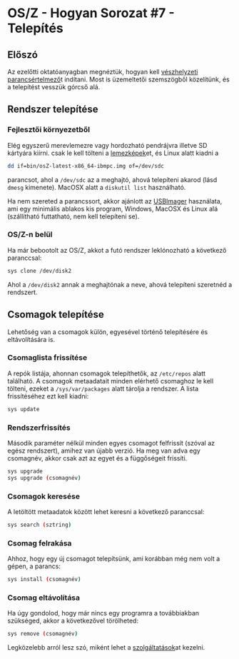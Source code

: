 OS/Z - Hogyan Sorozat #7 - Telepítés
====================================

Előszó
------

Az ezelőtti oktatóanyagban megnéztük, hogyan kell [vészhelyzeti parancsértelmező](https://gitlab.com/bztsrc/osz/blob/master/docs/howto6-rescueshell.md)t
indítani. Most is üzemeltetői szemszögből közelítünk, és a telepítést vesszük górcső alá.

Rendszer telepítése
-------------------

### Fejlesztői környezetből

Elég egyszerű merevlemezre vagy hordozható pendrájvra illetve SD kártyára kiírni. csak le kell tölteni a
[lemezképek](https://gitlab.com/bztsrc/osz/tree/master/bin/)et, és Linux alatt kiadni a

```sh
dd if=bin/osZ-latest-x86_64-ibmpc.img of=/dev/sdc
```

parancsot, ahol a `/dev/sdc` az a meghajtó, ahová telepíteni akarod (lásd `dmesg` kimenete). MacOSX alatt a `diskutil list`
használható.

Ha nem szereted a parancssort, akkor ajánlott az [USBImager](https://gitlab.com/bztsrc/usbimager) használata, ami egy minimális
ablakos kis program, Windows, MacOSX és Linux alá (szállítható futtatható, nem kell telepíteni se).

### OS/Z-n belül

Ha már bebootolt az OS/Z, akkot a futó rendszer leklónozható a következő paranccsal:

```sh
sys clone /dev/disk2
```

Ahol a `/dev/disk2` annak a meghajtónak a neve, ahová telepíteni szeretnéd a rendszert.

Csomagok telepítése
-------------------

Lehetőség van a csomagok külön, egyesével történő telepítésére és eltávolítására is.

### Csomaglista frissítése

A repók listája, ahonnan csomagok telepíthetők, az `/etc/repos` alatt található. A csomagok metaadatait minden elérhető
csomaghoz le kell tölteni, ezeket a `/sys/var/packages` alatt tárolja a rendszer. A lista frissítéséhez ezt kell kiadni:

```sh
sys update
```

### Rendszerfrissítés

Második paraméter nélkül minden egyes csomagot felfrissít (szóval az egész rendszert), amihez van újabb verzió.
Ha meg van adva egy csomagnév, akkor csak azt az egyet és a függőségeit frissíti.

```sh
sys upgrade
sys upgrade (csomagnév)
```

### Csomagok keresése

A letöltött metaadatok között lehet keresni a következő paranccsal:

```sh
sys search (sztring)
```

### Csomag felrakása

Ahhoz, hogy egy új csomagot telepítsünk, ami korábban még nem volt a gépen, a parancs:

```sh
sys install (csomagnév)
```

### Csomag eltávolítása

Ha úgy gondolod, hogy már nincs egy programra a továbbiakban szükséged, akkor a következővel törölheted:

```sh
sys remove (csomagnév)
```

Legközelebb arról lesz szó, miként lehet a [szolgáltatások](https://gitlab.com/bztsrc/osz/blob/master/docs/howto8-services.md)at
kezelni.

